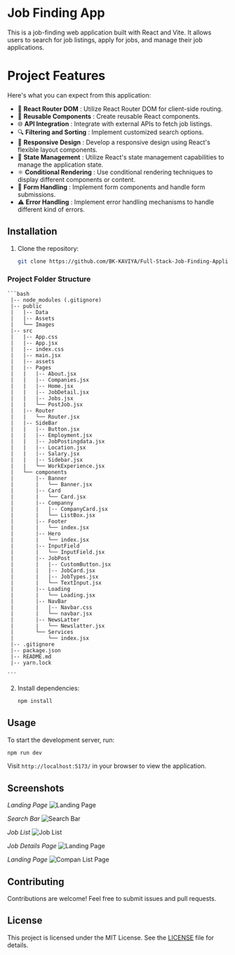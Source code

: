 # Job Finding App

This is a job-finding web application built with React and Vite. It allows users to search for job listings, apply for jobs, and manage their job applications.

# Project Features

Here's what you can expect from this application:

- 🚀 **React Router DOM** : Utilize React Router DOM for client-side routing.
- 🔧 **Reusable Components** : Create reusable React components.
- 🌐 **API Integration** : Integrate with external APIs to fetch job listings.
- 🔍 **Filtering and Sorting** : Implement customized search options.
- 📱 **Responsive Design** : Develop a responsive design using React's flexible layout components.
- 🔄 **State Management** : Utilize React's state management capabilities to manage the application state.
- ⚛️ **Conditional Rendering** : Use conditional rendering techniques to display different components or content.
- 📝 **Form Handling** : Implement form components and handle form submissions.
- ⚠️ **Error Handling** : Implement error handling mechanisms to handle different kind of errors.


## Installation

1. Clone the repository:

    ```bash
    git clone https://github.com/BK-KAVIYA/Full-Stack-Job-Finding-Application
    ```
### Project Folder Structure
    ```bash
     |-- node_modules (.gitignore)
     |-- public
     |   |-- Data
     |   |-- Assets
     |   └── Images
     |-- src
     |   |-- App.css
     |   |-- App.jsx
     |   |-- index.css
     |   |-- main.jsx
     |   |-- assets
     |   |-- Pages
     |   |   |-- About.jsx
     |   |   |-- Companies.jsx
     |   |   |-- Home.jsx
     |   |   |-- JobDetail.jsx
     |   |   |-- Jobs.jsx
     |   |   └── PostJob.jsx
     |   |-- Router
     |   |   └── Router.jsx
     |   |-- SideBar
     |   |   |-- Button.jsx
     |   |   |-- Employment.jsx
     |   |   |-- JobPostingdata.jsx
     |   |   |-- Location.jsx
     |   |   |-- Salary.jsx
     |   |   |-- Sidebar.jsx
     |   |   └── WorkExperience.jsx
     |   └── components
     |       |-- Banner
     |       |   └── Banner.jsx
     |       |-- Card
     |       |   └── Card.jsx
     |       |-- Companny
     |       |   |-- CompanyCard.jsx
     |       |   └── ListBox.jsx
     |       |-- Footer
     |       |   └── index.jsx
     |       |-- Hero
     |       |   └── index.jsx
     |       |-- InputField
     |       |   └── InputField.jsx
     |       |-- JobPost
     |       |   |-- CustomButton.jsx
     |       |   |-- JobCard.jsx
     |       |   |-- JobTypes.jsx
     |       |   └── TextInput.jsx
     |       |-- Loading
     |       |   └── Loading.jsx
     |       |-- NavBar
     |       |   |-- Navbar.css
     |       |   └── navbar.jsx
     |       |-- NewsLatter
     |       |   └── Newslatter.jsx
     |       └── Services
     |           └── index.jsx
     |-- .gitignore
     |-- package.json
     |-- README.md
     |-- yarn.lock

    ```
   
2. Install dependencies:

    ```bash
    npm install
    ```

## Usage

To start the development server, run:

```bash
npm run dev
```

Visit `http://localhost:5173/` in your browser to view the application.

## Screenshots
_Landing Page_
![Landing Page](https://github.com/BK-KAVIYA/Full-Stack-Job-Finding-Application/blob/main/public/UI/LandingPage.png)

_Search Bar_
![Search Bar](https://github.com/BK-KAVIYA/Full-Stack-Job-Finding-Application/blob/main/public/UI/Search.png)

_Job List_
![Job List](https://github.com/BK-KAVIYA/Full-Stack-Job-Finding-Application/blob/main/public/UI/JobList.png)

_Job Details Page_
![Landing Page](https://github.com/BK-KAVIYA/Full-Stack-Job-Finding-Application/blob/main/public/UI/jobDetails.png)

_Landing Page_
![Compan List Page](https://github.com/BK-KAVIYA/Full-Stack-Job-Finding-Application/blob/main/public/UI/CompanyList.png)

## Contributing

Contributions are welcome! Feel free to submit issues and pull requests.

## License

This project is licensed under the MIT License. See the [LICENSE](LICENSE) file for details.

 

 
